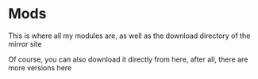 # Mods

This is where all my modules are, as well as the download directory of the mirror site

Of course, you can also download it directly from here, after all, there are more versions here
